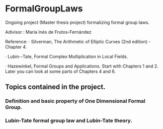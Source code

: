 # FormalGroupLaws

Ongoing project (Master thesis project) formalizing formal group laws. 

Adivisor : María Inés de Frutos-Fernández

Reference:
· Silverman, The Arithmetic of Elliptic Curves (2nd edition) - Chapter 4.

· Lubin--Tate, Formal Complex Multiplication in Local Fields.

· Hazewinkel, Formal Groups and Applications. Start with Chapters 1 and 2. Later you can look at some parts of Chapters 4 and 6.

## Topics contained in the project. 

### Definition and basic property of One Dimensional Formal Group.

### Lubin-Tate formal group law and Lubin-Tate theory. 

